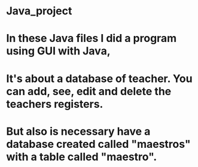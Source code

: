 # Java_project
# In these Java files I did a program using GUI with Java, 
# It's about a database of teacher. You can add, see, edit and delete the teachers registers.
# But also is necessary have a database created called "maestros" with a table called "maestro".

